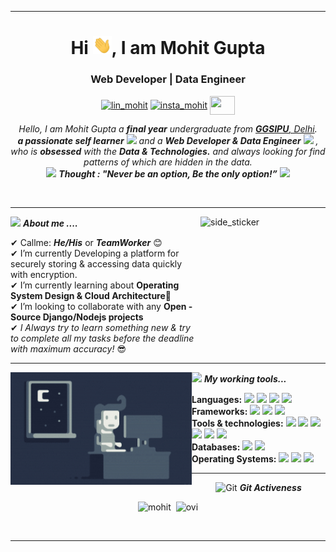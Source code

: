<hr>
<h1 align="center">Hi <img src="https://raw.githubusercontent.com/ABSphreak/ABSphreak/master/gifs/Hi.gif" width="30px">, I am Mohit Gupta </h1>
<h3 align="center">Web Developer | Data Engineer </h3>
<p align="center">
<a href="https://www.linkedin.com/in/mohit-gupta-114711178/" target="blank"><img align="center" src="https://image.flaticon.com/icons/png/128/174/174857.png" alt="lin_mohit" height="30" width="40" /></a>  
<a href="https://www.instagram.com/_mohit15_/" target="blank"><img align="center" src="https://image.flaticon.com/icons/png/128/174/174855.png" alt="insta_mohit" height="30" width="40" /></a>
<a href = "mailto: guptamohit1504@gmail.com"><img align="center" src="https://seeklogo.com/images/G/gmail-new-2020-logo-32DBE11BB4-seeklogo.com.png" height="30" width="40" /></a>
</p>

<p align="center">
  <em>
    Hello, I am Mohit Gupta a <b>final year</b> undergraduate from <a href="http://www.ipu.ac.in/"> <b>GGSIPU</b>, Delhi</a>. <br>
    <b>a passionate self learner</b> <img src="https://github.com/TheDudeThatCode/TheDudeThatCode/blob/master/Assets/Developer.gif" width="30px"> and a <b>Web Developer & Data Engineer</b>&nbsp;<img src="https://github.com/TheDudeThatCode/TheDudeThatCode/blob/master/Assets/Designer.gif" width="36px">&nbsp,<br>who is <b>obsessed</b>
    with the <b>Data & Technologies.</b> and always looking for find patterns of which are hidden in the data. 
  </em> 
  <br>
  <img src="https://media.giphy.com/media/gH3LO09IOiZIqePwv9/giphy.gif" width="50" /> <b><i align="center">Thought : "Never be an option, Be the only option!”</i></b> <img src="https://media.giphy.com/media/qjqUcgIyRjsl2/giphy.gif" width="50" />
</p>
<br>
<hr>
<img align="right" width=200px height=200px alt="side_sticker" src="https://media.giphy.com/media/TEnXkcsHrP4YedChhA/giphy.gif" />

<img src="https://media.giphy.com/media/iY8CRBdQXODJSCERIr/giphy.gif" width="30px">&nbsp;***About me ....***

✔ Callme: ***He/His*** or ***TeamWorker*** 😊 <br>
✔ I’m currently Developing a platform for securely storing & accessing data quickly with encryption.<br>
✔ I’m currently learning about **Operating System Design & Cloud Architecture**🥰<br>
✔ I’m looking to collaborate with any **Open - Source Django/Nodejs projects**<br>
✔ *I Always try to learn something new & try to complete all my tasks before the deadline with maximum accuracy!* 😎<br><hr>

<img align="left" width=290px height=180px alt="side_sticker" src="https://raw.githubusercontent.com/AVS1508/AVS1508/master/assets/Night-Coding.gif" />

<img src="https://media.giphy.com/media/iY8CRBdQXODJSCERIr/giphy.gif" width="30px">&nbsp;***My working tools...***
<p align="left">
  <b>Languages:</b> 
  <img src="https://img.shields.io/badge/-Python-05122A?style=flat&logo=python" />
  <img src="https://img.shields.io/badge/-JavaScript-05122A?style=flat&logo=javascript" />
  <img src="https://img.shields.io/badge/-HTML-05122A?style=flat&logo=HTML5" />
  <img src="https://img.shields.io/badge/-C-05122A?style=flat&logo=C&logoColor=A8B9CC" /><br>
  <b>Frameworks:</b>
  <img src="https://img.shields.io/badge/-Node.js-05122A?style=flat&logo=node.js" />
  <img src="https://img.shields.io/badge/-Django-05122A?style=flat&logo=django&logoColor=092E20" />
  <img src="https://img.shields.io/badge/-Flask-05122A?style=flat&logo=flask" /><br>
  <b>Tools & technologies:</b>
  <img src="https://img.shields.io/badge/-Git-05122A?style=flat&logo=git" />
  <img src="https://img.shields.io/badge/-GitHub-05122A?style=flat&logo=github" />
  <img src="https://img.shields.io/badge/-Sublime-05122A?style=flat&logo=Sublime-Text" />
  <img src="https://img.shields.io/badge/-PyCharm-05122A?style=flat&logo=PyCharm" />
  <img src="https://img.shields.io/badge/-Visual%20Studio%20Code-05122A?style=flat&logo=visual-studio-code&logoColor=007ACC" />
  <img src="https://img.shields.io/badge/-Postman-05122A?style=flat&logo=Postman" /><br>
  <b>Databases:</b>
  <img src="https://img.shields.io/badge/-MongoDB-05122A?style=flat&logo=MongoDB" />
  <img src="https://img.shields.io/badge/-PostgreSQL-05122A?style=flat&logo=postgreSQL" /><br>
  <b>Operating Systems:</b>
  <img src="https://img.shields.io/badge/-Raspberrypi-05122A?style=flat&logo=Raspberry-pi" />
  <img src="https://img.shields.io/badge/-Windows-05122A?style=flat&logo=Windows" />
  <img src="https://img.shields.io/badge/-Linux-05122A?style=flat&logo=Linux&logoColor=FFFFFF" /><br>
  <hr>
</p>
<p align="center">
 <img src="https://media.giphy.com/media/W5eoZHPpUx9sapR0eu/giphy.gif" width="30px" alt="Git"/>&nbsp;<i><b>Git Activeness</b></i>
</p>
<p align="center">
  <img src="https://github-readme-stats.vercel.app/api/top-langs?username=Mohit-15&show_icons=true&locale=en&layout=compact&theme=chartreuse-dark" alt="mohit" />
 &nbsp;<img src="https://github-readme-stats.vercel.app/api?username=Mohit-15&show_icons=true&locale=en&theme=chartreuse-dark" alt="ovi" width="410" /></p>
<br>

-----
